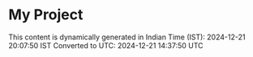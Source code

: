 # My Project

This content is dynamically generated in Indian Time (IST): 2024-12-21 20:07:50 IST
Converted to UTC: 2024-12-21 14:37:50 UTC
